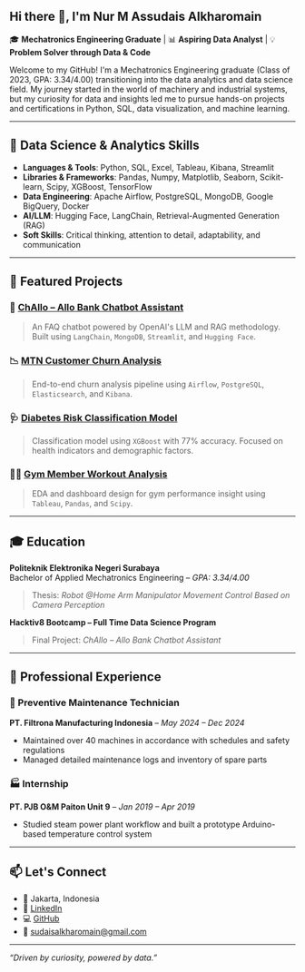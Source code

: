 ## Hi there 👋, I'm Nur M Assudais Alkharomain

🎓 **Mechatronics Engineering Graduate** | 📊 **Aspiring Data Analyst** | 💡 **Problem Solver through Data & Code**

Welcome to my GitHub! I'm a Mechatronics Engineering graduate (Class of 2023, GPA: 3.34/4.00) transitioning into the data analytics and data science field. My journey started in the world of machinery and industrial systems, but my curiosity for data and insights led me to pursue hands-on projects and certifications in Python, SQL, data visualization, and machine learning.

---

## 🧠 Data Science & Analytics Skills

- **Languages & Tools**: Python, SQL, Excel, Tableau, Kibana, Streamlit  
- **Libraries & Frameworks**: Pandas, Numpy, Matplotlib, Seaborn, Scikit-learn, Scipy, XGBoost, TensorFlow  
- **Data Engineering**: Apache Airflow, PostgreSQL, MongoDB, Google BigQuery, Docker  
- **AI/LLM**: Hugging Face, LangChain, Retrieval-Augmented Generation (RAG)  
- **Soft Skills**: Critical thinking, attention to detail, adaptability, and communication

---

## 🚀 Featured Projects

### 🤖 [ChAllo – Allo Bank Chatbot Assistant](https://github.com/DiceIsTheWay/ChAllo-Allo-Bank-Chabot-Assistant)  
> An FAQ chatbot powered by OpenAI's LLM and RAG methodology. Built using `LangChain`, `MongoDB`, `Streamlit`, and `Hugging Face`.

### 📉 [MTN Customer Churn Analysis](https://github.com/DiceIsTheWay/MTN-Customer-Churn-Analysis)  
> End-to-end churn analysis pipeline using `Airflow`, `PostgreSQL`, `Elasticsearch`, and `Kibana`.

### 🩺 [Diabetes Risk Classification Model](https://github.com/DiceIsTheWay/Diabetes-Risk-Classification-Model)  
> Classification model using `XGBoost` with 77% accuracy. Focused on health indicators and demographic factors.

### 🏋️‍♂️ [Gym Member Workout Analysis](https://github.com/DiceIsTheWay/Gym-Member-Workout-Analysis)  
> EDA and dashboard design for gym performance insight using `Tableau`, `Pandas`, and `Scipy`.

---

## 🎓 Education

**Politeknik Elektronika Negeri Surabaya**  
Bachelor of Applied Mechatronics Engineering – *GPA: 3.34/4.00*  
> Thesis: *Robot @Home Arm Manipulator Movement Control Based on Camera Perception*

**Hacktiv8 Bootcamp – Full Time Data Science Program** 
> Final Project: *ChAllo – Allo Bank Chatbot Assistant*

---

## 💼 Professional Experience

### 🔧 Preventive Maintenance Technician  
**PT. Filtrona Manufacturing Indonesia** – *May 2024 – Dec 2024*  
- Maintained over 40 machines in accordance with schedules and safety regulations  
- Managed detailed maintenance logs and inventory of spare parts  

### 🏭 Internship  
**PT. PJB O&M Paiton Unit 9** – *Jan 2019 – Apr 2019*  
- Studied steam power plant workflow and built a prototype Arduino-based temperature control system  

---

## 📫 Let's Connect

- 📍 Jakarta, Indonesia  
- 💼 [LinkedIn](https://www.linkedin.com/in/sudaisalkharomain/)  
- 💻 [GitHub](https://github.com/DiceIsTheWay)  
- 📧 sudaisalkharomain@gmail.com  

---

*“Driven by curiosity, powered by data.”*
